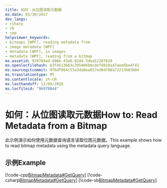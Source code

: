 ```yaml
---
title: 如何：从位图读取元数据
ms.date: 03/30/2017
dev_langs:
- csharp
- vb
- cpp
helpviewer_keywords:
- bitmaps [WPF], reading metadata from
- image metadata [WPF]
- metadata [WPF], in images
- metadata [WPF], reading from a bitmap
ms.assetid: 920784ed-d96b-43e6-92d4-5dea5228f628
ms.openlocfilehash: 63f4513663c295406b0cdefd818a47aee6be4f41
ms.sourcegitcommit: 9f6df084c53a3da0ea657ed0d708a72213683084
ms.translationtype: MT
ms.contentlocale: zh-CN
ms.lasthandoff: 12/09/2020
ms.locfileid: "96970844"
---
```

# <a name="how-to-read-metadata-from-a-bitmap"></a><span data-ttu-id="b4158-102">如何：从位图读取元数据</span><span class="sxs-lookup"><span data-stu-id="b4158-102">How to: Read Metadata from a Bitmap</span></span>
<span data-ttu-id="b4158-103">此示例演示如何使用元数据查询语言读取位图元数据。</span><span class="sxs-lookup"><span data-stu-id="b4158-103">This example shows how to read bitmap metadata using the metadata query language.</span></span>  
  
## <a name="example"></a><span data-ttu-id="b4158-104">示例</span><span class="sxs-lookup"><span data-stu-id="b4158-104">Example</span></span>  
 [!code-cpp[BitmapMetadata#GetQuery](~/samples/snippets/cpp/VS_Snippets_Wpf/BitMapMetadata/CPP/BitmapMetadata.cpp#getquery)]
 [!code-csharp[BitmapMetadata#GetQuery](~/samples/snippets/csharp/VS_Snippets_Wpf/BitMapMetadata/CSharp/BitmapMetadata.cs#getquery)]
 [!code-vb[BitmapMetadata#GetQuery](~/samples/snippets/visualbasic/VS_Snippets_Wpf/BitMapMetadata/VB/BitmapMetadata.vb#getquery)]
